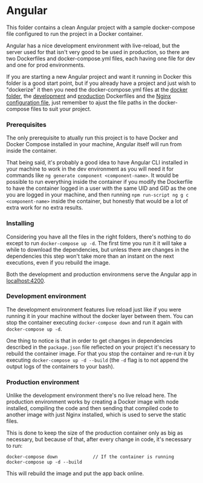 # Angular

This folder contains a clean Angular project with a sample docker-compose file configured to run the project in a Docker container.

Angular has a nice development environment with live-reload, but the server used for that isn't very good to be used in production, so there are two Dockerfiles and docker-compose.yml files, each having one file for dev and one for prod environments.

If you are starting a new Angular project and want it running in Docker this folder is a good start point, but if you already have a project and just wish to "dockerize" it then you need the docker-compose.yml files at the [docker folder](https://github.com/JeffersonBC/docker-boilerplates/blob/master/angular/docker/), the [development](https://github.com/JeffersonBC/docker-boilerplates/blob/master/angular/angular-app/Dockerfile) and [production](https://github.com/JeffersonBC/docker-boilerplates/blob/master/angular/angular-app/Dockerfile.Prod) Dockerfiles and the [Nginx configuration file](https://github.com/JeffersonBC/docker-boilerplates/blob/master/angular/angular-app/nginx-custom.conf), just remember to ajust the file paths in the docker-compose files to suit your project.

### Prerequisites

The only prerequisite to atually run this project is to have Docker and Docker Compose installed in your machine, Angular itself will run from inside the container.

That being said, it's probably a good idea to have Angular CLI installed in your machine to work in the dev environment as you will need it for commands like `ng generate component <component-name>`. It would be possible to run everything inside the container if you modify the Dockerfile to have the container logged in a user with the same UID and GID as the one you are logged in your machine, and then running `npm run-script ng g c <component-name>` inside the container, but honestly that would be a lot of extra work for no extra results.

### Installing

Considering you have all the files in the right folders, there's nothing to do except to run `docker-compose up -d`. The first time you run it it will take a while to download the dependencies, but unless there are changes in the dependencies this step won't take more than an instant on the next executions, even if you rebuild the image.

Both the development and production environmens serve the Angular app in [localhost:4200](http://localhost:4200/).

### Development environment

The development environment features live reload just like if you were running it in your machine without the docker layer between them. You can stop the container executing `docker-compose down` and run it again with `docker-compose up -d`.

One thing to notice is that in order to get changes in dependencies described in the `package.json` file reflected on your project it's necessary to rebuild the container image. For that you stop the container and re-run it by executing `docker-compose up -d --build` (the `-d` flag is to not append the output logs of the containers to your bash).

### Production environment

Unlike the development environment there's no live reload here. The production environment works by creating a Docker image with node installed, compiling the code and then sending that compiled code to another image with just Nginx installed, which is used to serve the static files.

This is done to keep the size of the production container only as big as necessary, but because of that, after every change in code, it's necessary to run:

```
docker-compose down             // If the container is running
docker-compose up -d --build
```

This will rebuild the image and put the app back online.
